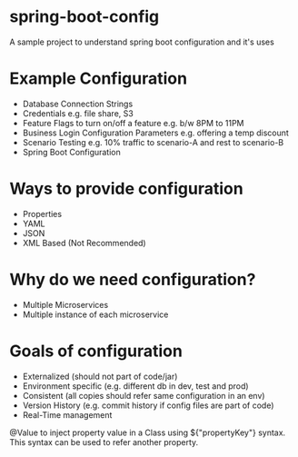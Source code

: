 # spring-boot-config
A sample project to understand spring boot configuration and it's uses
# Example Configuration
* Database Connection Strings
* Credentials e.g. file share, S3
* Feature Flags to turn on/off a feature e.g. b/w 8PM to 11PM
* Business Login Configuration Parameters e.g. offering a temp discount
* Scenario Testing e.g. 10% traffic to scenario-A and rest to scenario-B
* Spring Boot Configuration
# Ways to provide configuration
* Properties
* YAML
* JSON
* XML Based (Not Recommended)
# Why do we need configuration?
* Multiple Microservices
* Multiple instance of each microservice
# Goals of configuration
* Externalized (should not part of code/jar)
* Environment specific (e.g. different db in dev, test and prod)
* Consistent (all copies should refer same configuration in an env)
* Version History (e.g. commit history if config files are part of code)
* Real-Time management

@Value to inject property value in a Class using ${"propertyKey"} syntax. This syntax can be used to refer another property.
